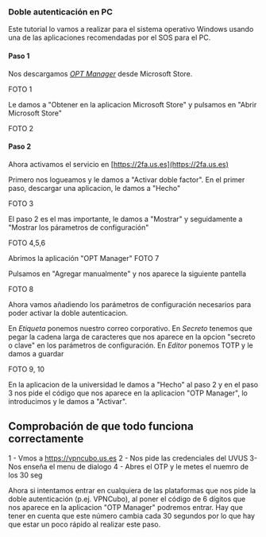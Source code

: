 ### Doble autenticación en PC

Este tutorial lo vamos a realizar para el sistema operativo Windows usando una de las aplicaciones recomendadas por el SOS para el PC.  

#### Paso 1

Nos descargamos [_OPT Manager_](https://apps.microsoft.com/store/detail/otp-manager/9NBLGGH6HNGN?hl=es-es&gl=es) desde Microsoft Store.

FOTO 1

Le damos a "Obtener en la aplicacion Microsoft Store" y pulsamos en "Abrir Microsoft Store"

FOTO 2

#### Paso 2

Ahora activamos el servicio en [https://2fa.us.es](https://2fa.us.es)

Primero nos logueamos y le damos a "Activar doble factor". En el primer paso, descargar una aplicacion, le damos a "Hecho"

FOTO 3

El paso 2 es el mas importante, le damos a "Mostrar" y seguidamente a "Mostrar los párametros de configuración"

FOTO 4,5,6

Abrimos la aplicación "OPT Manager" 
FOTO 7

Pulsamos en "Agregar manualmente" y nos aparece la siguiente pantella

FOTO 8

Ahora vamos añadiendo los parámetros de configuración necesarios para poder activar la doble autenticacion.

En _Etiqueta_ ponemos nuestro correo corporativo.
En _Secreto_ tenemos que pegar la cadena larga de caracteres que nos aparece en la opcion "secreto o clave" en los parámetros de configuración.
En _Editor_ ponemos TOTP y le damos a guardar

FOTO 9, 10

En la aplicacion de la universidad le damos a "Hecho" al paso 2 y en el paso 3 nos pide el código que nos aparece en la aplicacion "OTP Manager", lo introducimos y le damos a "Activar".

## Comprobación de que todo funciona correctamente

1 - Vmos a https://vpncubo.us.es
2 - Nos pide las credenciales del UVUS
3- Nos enseña el menu de dialogo
4 - Abres el OTP y le metes el nuemro de los 30 seg

Ahora si intentamos entrar en cualquiera de las plataformas que nos pide la doble autenticación (p.ej. VPNCubo), al poner el código de 6 dígitos que nos aparece en la aplicacion "OTP Manager" podremos entrar. Hay que tener en cuenta que este número cambia cada 30 segundos por lo que hay que estar un poco rápido al realizar este paso.





